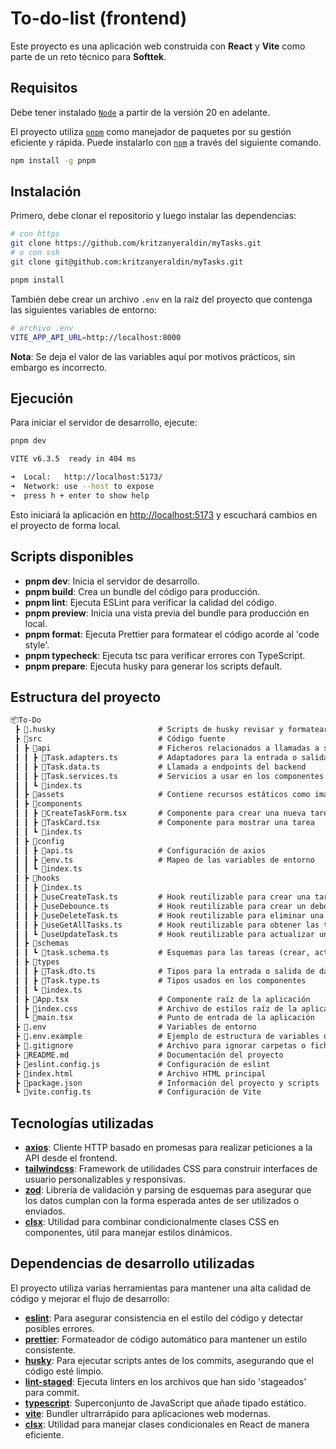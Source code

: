 # To-do-list (frontend)

Este proyecto es una aplicación web construida con **React** y **Vite** como parte de un reto técnico para **Softtek**.

## Requisitos

Debe tener instalado [`Node`](https://nodejs.org/en/download/package-manager) a partir de la versión 20 en adelante.

El proyecto utiliza [`pnpm`](https://pnpm.io/es/) como manejador de paquetes por su gestión eficiente y rápida. Puede instalarlo con [`npm`](https://pnpm.io/es/installation#usando-pnpm) a través del siguiente comando.

```sh
npm install -g pnpm
```

## Instalación

Primero, debe clonar el repositorio y luego instalar las dependencias:

```sh
# con https
git clone https://github.com/kritzanyeraldin/myTasks.git
# o con ssh
git clone git@github.com:kritzanyeraldin/myTasks.git

pnpm install
```

También debe crear un archivo `.env` en la raíz del proyecto que contenga las siguientes variables de entorno:

```sh
# archivo .env
VITE_APP_API_URL=http://localhost:8000
```

**Nota**: Se deja el valor de las variables aquí por motivos prácticos, sin embargo es incorrecto.

## Ejecución

Para iniciar el servidor de desarrollo, ejecute:

```sh
pnpm dev

VITE v6.3.5  ready in 404 ms

➜  Local:   http://localhost:5173/
➜  Network: use --host to expose
➜  press h + enter to show help
```

Esto iniciará la aplicación en [http://localhost:5173](http://localhost:5173) y escuchará cambios en el proyecto de forma local.

## Scripts disponibles

- **pnpm dev**: Inicia el servidor de desarrollo.
- **pnpm build**: Crea un bundle del código para producción.
- **pnpm lint**: Ejecuta ESLint para verificar la calidad del código.
- **pnpm preview**: Inicia una vista previa del bundle para producción en local.
- **pnpm format**: Ejecuta Prettier para formatear el código acorde al 'code style'.
- **pnpm typecheck**: Ejecuta tsc para verificar errores con TypeScript.
- **pnpm prepare**: Ejecuta husky para generar los scripts default.

## Estructura del proyecto

```txt
📦To-Do
 ┣ 📂.husky                       # Scripts de husky revisar y formatear el código antes de hacer commit
 ┣ 📂src                          # Código fuente
 ┃ ┣ 📂api                        # Ficheros relacionados a llamadas a servicios
 ┃ ┃ ┣ 📜Task.adapters.ts         # Adaptadores para la entrada o salida de datos
 ┃ ┃ ┣ 📜Task.data.ts             # Llamada a endpoints del backend
 ┃ ┃ ┣ 📜Task.services.ts         # Servicios a usar en los componentes (con los datos adaptados)
 ┃ ┃ ┗ 📜index.ts
 ┃ ┣ 📂assets                     # Contiene recursos estáticos como imágenes y fuentes
 ┃ ┣ 📂components
 ┃ ┃ ┣ 📜CreateTaskForm.tsx       # Componente para crear una nueva tarea
 ┃ ┃ ┣ 📜TaskCard.tsx             # Componente para mostrar una tarea
 ┃ ┃ ┗ 📜index.ts
 ┃ ┣ 📂config
 ┃ ┃ ┣ 📜api.ts                   # Configuración de axios
 ┃ ┃ ┣ 📜env.ts                   # Mapeo de las variables de entorno
 ┃ ┃ ┗ 📜index.ts
 ┃ ┣ 📂hooks
 ┃ ┃ ┣ 📜index.ts
 ┃ ┃ ┣ 📜useCreateTask.ts         # Hook reutilizable para crear una tarea
 ┃ ┃ ┣ 📜useDebounce.ts           # Hook reutilizable para crear un debounce de datos
 ┃ ┃ ┣ 📜useDeleteTask.ts         # Hook reutilizable para eliminar una tarea
 ┃ ┃ ┣ 📜useGetAllTasks.ts        # Hook reutilizable para obtener las tareas
 ┃ ┃ ┗ 📜useUpdateTask.ts         # Hook reutilizable para actualizar una tarea
 ┃ ┣ 📂schemas
 ┃ ┃ ┗ 📜task.schema.ts           # Esquemas para las tareas (crear, actualizar)
 ┃ ┣ 📂types
 ┃ ┃ ┣ 📜Task.dto.ts              # Tipos para la entrada o salida de datos
 ┃ ┃ ┣ 📜Task.type.ts             # Tipos usados en los componentes
 ┃ ┃ ┗ 📜index.ts
 ┃ ┣ 📜App.tsx                    # Componente raíz de la aplicación
 ┃ ┣ 📜index.css                  # Archivo de estilos raíz de la aplicación
 ┃ ┗ 📜main.tsx                   # Punto de entrada de la aplicación
 ┣ 📜.env                         # Variables de entorno
 ┣ 📜.env.example                 # Ejemplo de estructura de variables de entorno
 ┣ 📜.gitignore                   # Archivo para ignorar carpetas o ficheros con git
 ┣ 📜README.md                    # Documentación del proyecto
 ┣ 📜eslint.config.js             # Configuración de eslint
 ┣ 📜index.html                   # Archivo HTML principal
 ┣ 📜package.json                 # Información del proyecto y scripts
 ┗ 📜vite.config.ts               # Configuración de Vite
```

## Tecnologías utilizadas

- [**axios**](https://github.com/axios/axios?tab=readme-ov-file#installing): Cliente HTTP basado en promesas para realizar peticiones a la API desde el frontend.
- [**tailwindcss**](https://tailwindcss.com/docs/installation/using-vite): Framework de utilidades CSS para construir interfaces de usuario personalizables y responsivas.
- [**zod**](https://zod.dev/): Librería de validación y parsing de esquemas para asegurar que los datos cumplan con la forma esperada antes de ser utilizados o enviados.
- [**clsx**](https://github.com/lukeed/clsx#readme): Utilidad para combinar condicionalmente clases CSS en componentes, útil para manejar estilos dinámicos.

## Dependencias de desarrollo utilizadas

El proyecto utiliza varias herramientas para mantener una alta calidad de código y mejorar el flujo de desarrollo:

- [**eslint**](https://www.npmjs.com/package/eslint): Para asegurar consistencia en el estilo del código y detectar posibles errores.
- [**prettier**](https://www.npmjs.com/package/prettier): Formateador de código automático para mantener un estilo consistente.
- [**husky**](https://typicode.github.io/husky/): Para ejecutar scripts antes de los commits, asegurando que el código esté limpio.
- [**lint-staged**](https://www.npmjs.com/package/lint-staged): Ejecuta linters en los archivos que han sido 'stageados' para commit.
- [**typescript**](https://www.npmjs.com/package/typescript): Superconjunto de JavaScript que añade tipado estático.
- [**vite**](https://www.npmjs.com/package/vite): Bundler ultrarrápido para aplicaciones web modernas.
- [**clsx**](https://www.npmjs.com/package/clsx): Utilidad para manejar clases condicionales en React de manera eficiente.
